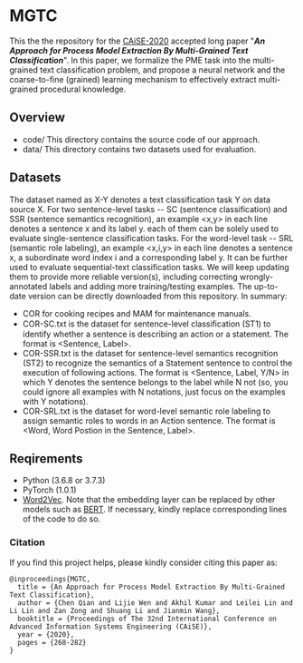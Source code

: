 # MGTC

This the the repository for the [CAiSE-2020](http://caise20.imag.fr) accepted long paper "***An Approach for Process Model Extraction By Multi-Grained Text Classification***". In this paper, we formalize the PME task into the multi-grained text classification problem, and propose a neural network and the coarse-to-fine (grained) learning mechanism to effectively extract multi-grained procedural knowledge.


## Overview
- code/ 
  This directory contains the source code of our approach.
- data/ 
  This directory contains two datasets used for evaluation.


## Datasets
The dataset named as X-Y denotes a text classification task Y on data source X. For two sentence-level tasks -- SC (sentence classification) and SSR (sentence semantics recognition), an example <x,y> in each line denotes a sentence x and its label y. each of them can be solely used to evaluate single-sentence classification tasks. For the word-level task -- SRL (semantic role labeling), an example <x,i,y> in each line denotes a sentence x, a subordinate word index i and a corresponding label y. It can be further used to evaluate sequential-text classification tasks. We will keep updating them to provide more reliable version(s), including correcting wrongly-annotated labels and adding more training/testing examples. The up-to-date version can be directly downloaded from this repository. In summary:
* COR for cooking recipes and MAM for maintenance manuals.
* COR-SC.txt  is the dataset for sentence-level classiﬁcation (ST1) to identify whether a sentence is describing an action or a statement. The format is <Sentence, Label>.
* COR-SSR.txt is the dataset for sentence-level semantics recognition (ST2) to recognize the semantics of a Statement sentence to control the execution of following actions. The format is <Sentence, Label, Y/N> in which Y denotes the sentence belongs to the label while N not (so, you could ignore all examples with N notations, just focus on the examples with Y notations).
* COR-SRL.txt is the dataset for word-level semantic role labeling to assign semantic roles to words in an Action sentence. The format is <Word, Word Postion in the Sentence, Label>.


## Reqirements
* Python (3.6.8 or 3.7.3)
* PyTorch (1.0.1) 
* [Word2Vec](https://radimrehurek.com/gensim/models/word2vec.html). Note that the embedding layer can be replaced by other models such as [BERT](https://github.com/google-research/bert). If necessary, kindly replace corresponding lines of the code to do so.


### Citation
If you find this project helps, please kindly consider citing this paper as:

```
@inproceedings{MGTC,
  title = {An Approach for Process Model Extraction By Multi-Grained Text Classification},
  author = {Chen Qian and Lijie Wen and Akhil Kumar and Leilei Lin and Li Lin and Zan Zong and Shuang Li and Jianmin Wang},
  booktitle = {Proceedings of The 32nd International Conference on Advanced Information Systems Engineering (CAiSE)},
  year = {2020},
  pages = {268-282}
}
```

